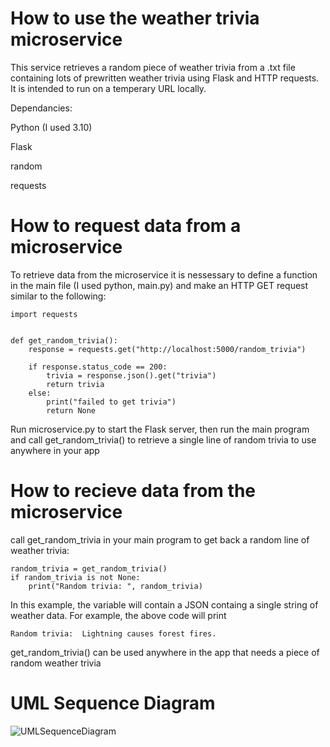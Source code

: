 # How to use the weather trivia microservice
This service retrieves a random piece of weather trivia from a .txt file containing lots of prewritten weather trivia using Flask and HTTP requests. It is intended to run on a temperary URL locally.  

Dependancies:  

Python (I used 3.10)  

Flask  

random  

requests  


# How to request data from a microservice
To retrieve data from the microservice it is nessessary to define a function in the main file (I used python, main.py) and make an HTTP GET request similar to the following:

```
import requests


def get_random_trivia():
    response = requests.get("http://localhost:5000/random_trivia")

    if response.status_code == 200:
        trivia = response.json().get("trivia")
        return trivia
    else:
        print("failed to get trivia")
        return None
```

Run microservice.py to start the Flask server, then run the main program and call get_random_trivia() to retrieve a single line of random trivia to use anywhere in your app

# How to recieve data from the microservice
call get_random_trivia in your main program to get back a random line of weather trivia:
```
random_trivia = get_random_trivia()
if random_trivia is not None:
    print("Random trivia: ", random_trivia)
```
In this example, the variable will contain a JSON containg a single string of weather data. For example, the above code will print 
```
Random trivia:  Lightning causes forest fires.
```
get_random_trivia() can be used anywhere in the app that needs a piece of random weather trivia

# UML Sequence Diagram
![UMLSequenceDiagram](https://github.com/RossKieser/weather_trivia_microservice/assets/83362014/b64f6102-f6ae-4563-a6fc-945a767b0ffe)

